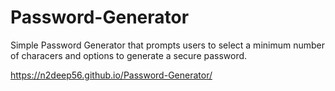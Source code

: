 # Password-Generator
Simple Password Generator that prompts users to select a minimum number of characers and options to generate a secure password.

https://n2deep56.github.io/Password-Generator/

